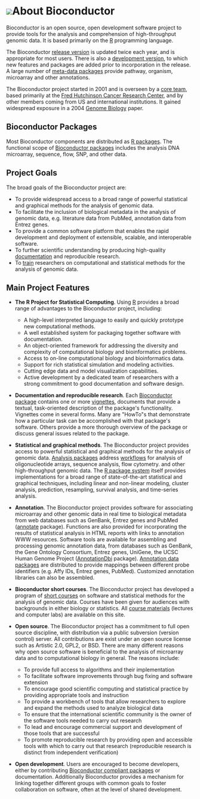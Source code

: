# ![](/images/icons/magnifier.gif)About Bioconductor

Bioconductor is an open source, open development software project to
provide tools for the analysis and comprehension of high-throughput
genomic data.  It is based primarily on the
[R](http://www.r-project.org) programming language.

The Bioconductor [release version](/packages/release/bioc/) is updated
twice each year, and is appropriate for most users. There is also a
[development version](/packages/devel/bioc), to which new features and
packages are added prior to incorporation in the release. A large number
of [meta-data packages](/packages/release/data/annotation/) provide
pathway, organism, microarray and other annotations.

The Bioconductor project started in 2001 and is overseen by a [core
team](/about/core-team/), based primarily at the [Fred Hutchinson
Cancer Research Center](http://www.fhcrc.org), and by other members
coming from US and international institutions.  It gained widespread
exposure in a 2004 [Genome
Biology](http://genomebiology.com/content/pdf/gb-2004-5-10-r80.pdf)
paper.

## Bioconductor Packages

Most Bioconductor components are distributed as [R
packages](http://cran.r-project.org/doc/FAQ/R-FAQ.html#R-Add_002dOn-Packages).
The functional scope of [Bioconductor packages](/packages/release/bioc/)
includes the analysis DNA microarray, sequence, flow, SNP, and other data.

## Project Goals

The broad goals of the Bioconductor project are:

* To provide widespread access to a broad range of powerful statistical
  and graphical methods for the analysis of genomic data.
* To facilitate the inclusion of biological metadata in the analysis of
  genomic data, e.g. literature data from PubMed, annotation data from
  Entrez genes.
* To provide a common software platform that enables the rapid development
  and deployment of extensible, scalable, and interoperable software.
* To further scientific understanding by producing high-quality
  [documentation](/help/package-vignettes/) and reproducible research.
* To [train](/help/course-materials/) researchers on computational and
  statistical methods for the analysis of genomic data.

## Main Project Features

* **The R Project for Statistical Computing**. Using
  [R](http://www.r-project.org) provides a broad range of advantages
  to the Bioconductor project, including:
  * A high-level interpreted language to easily and quickly prototype
    new computational methods.
  * A well established system for packaging together software with
    documentation.
  * An object-oriented framework for addressing the diversity and
    complexity of computational biology and bioinformatics problems.
  * Access to on-line computational biology and bioinformatics data.
  * Support for rich statistical simulation and modeling activities.
  * Cutting edge data and model visualization capabilities.
  * Active development by a dedicated team of researchers with a
    strong commitment to good documentation and software design.

* **Documentation and reproducible research**. Each [Bioconductor
  package](/packages/release/bioc/) contains one or more
  [vignettes](/help/package-vignettes/), documents that provide a
  textual, task-oriented description of the package's functionality.
  Vignettes come in several forms. Many are "HowTo"s that demonstrate
  how a particular task can be accomplished with that package's software.
  Others provide a more thorough overview of the package or discuss general
  issues related to the package.

* **Statistical and graphical methods**. The Bioconductor project
  provides access to powerful statistical and graphical methods for
  the analysis of genomic data.  [Analysis packages](/packages/release/bioc/)
  address [workflows](/help/workflows) for analysis of oligonucleotide
  arrays, sequence analysis, flow cytometry. and other
  high-throughput genomic data.  The [R package
  system](http://cran.r-project.org/doc/FAQ/R-FAQ.html#R-Add_002dOn-Packages)
  itself provides implementations for a broad range of
  state-of-the-art statistical and graphical techniques, including
  linear and non-linear modeling, cluster analysis, prediction,
  resampling, survival analysis, and time-series analysis.

* **Annotation**. The Bioconductor project provides software for
  associating microarray and other genomic data in real time to
  biological metadata from web databases such as GenBank, Entrez genes
  and PubMed ([annotate](/packages/release/bioc/html/annotate.html)
  package).  Functions are also provided for incorporating the results
  of statistical analysis in HTML reports with links to annotation WWW
  resources.  Software tools are available for assembling and
  processing genomic annotation data, from databases such as GenBank,
  the Gene Ontology Consortium, Entrez genes, UniGene, the UCSC Human
  Genome Project
  ([AnnotationDbi](/packages/release/bioc/html/AnnotationDbi.html)
  package).  [Annotation data packages](/packages/release/AnnotationData.html)
  are distributed to provide mappings between different probe
  identifiers (e.g. Affy IDs, Entrez genes, PubMed). Customized
  annotation libraries can also be assembled.

* **Bioconductor short courses**. The Bioconductor project has developed a
  program of [short courses](/help/course-materials/) on software and
  statistical methods for the analysis of genomic data. Courses have been
  given for audiences with backgrounds in either biology or statistics. All
  [course materials](/help/course-materials/) (lectures and computer labs)
  are available on this site.

* **Open source**. The Bioconductor project has a commitment to full
  open source discipline, with distribution via a public subversion
  (version control) server. All contributions are exist under an open
  source license such as Artistic 2.0, GPL2, or BSD. There are many
  different reasons why open source software is beneficial to the
  analysis of microarray data and to computational biology in
  general. The reasons include:
  * To provide full access to algorithms and their implementation
  * To facilitate software improvements through bug fixing and software
    extension
  * To encourage good scientific computing and statistical practice by
    providing appropriate tools and instruction
  * To provide a workbench of tools that allow researchers to explore and
    expand the methods used to analyze biological data
  * To ensure that the international scientific community is the owner of
    the software tools needed to carry out research
  * To lead and encourage commercial support and development of those tools
    that are successful
  * To promote reproducible research by providing open and accessible tools
    with which to carry out that research (reproducible research is distinct
    from independent verification)

* **Open development**. Users are encouraged to become developers, either
  by contributing
  [Bioconductor compliant packages](http://wiki.fhcrc.org/bioc/Package_Guidelines)
  or documentation. Additionally Bioconductor provides a mechanism for
  linking together different groups with common goals to foster
  collaboration on software, often at the level of shared development.
